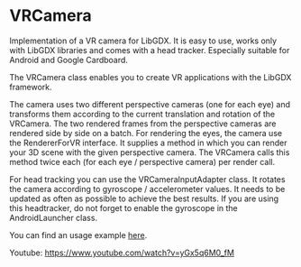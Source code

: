 # VRCamera
Implementation of a VR camera for LibGDX. 
It is easy to use, works only with LibGDX libraries and comes with a head tracker.
Especially suitable for Android and Google Cardboard.

The VRCamera class enables you to create VR applications with the LibGDX framework. 

The camera uses two different perspective cameras (one for each eye) and transforms them according to the current translation and rotation of the VRCamera.
The two rendered frames from the perspective cameras are rendered side by side on a batch. 
For rendering the eyes, the camera use the RendererForVR interface. It supplies a method in which you can render your 3D scene with the given perspective camera. The VRCamera calls this method twice each (for each eye / perspective camera) per render call.

For head tracking you can use the VRCameraInputAdapter class. 
It rotates the camera according to gyroscope / accelerometer values. It needs to be updated as often as possible to achieve the best results.
If you are using this headtracker, do not forget to enable the gyroscope in the AndroidLauncher class.

You can find an usage example <a href="https://github.com/Brummi/VRDemo">here</a>.

Youtube: https://www.youtube.com/watch?v=yGx5q6M0_fM
